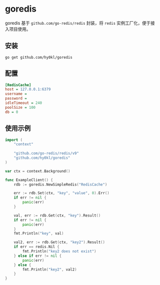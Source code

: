 # goredis
goredis 基于 `github.com/go-redis/redis` 封装，将 `redis` 实例工厂化，便于接入项目使用。


## 安装
```shell script
go get github.com/hy0kl/goredis
```

## 配置
```ini
[RedisCache]
host = 127.0.0.1:6379
username =
password =
idleTimeout = 240
poolSize = 100
db = 0
```

## 使用示例

```go
import (
    "context"
    
    "github.com/go-redis/redis/v9"
    "github.com/hy0kl/goredis"
)

var ctx = context.Background()

func ExampleClient() {
    rdb := goredis.NewSimpleRedis("RedisCache")

    err := rdb.Set(ctx, "key", "value", 0).Err()
    if err != nil {
        panic(err)
    }

    val, err := rdb.Get(ctx, "key").Result()
    if err != nil {
        panic(err)
    }
    fmt.Println("key", val)

    val2, err := rdb.Get(ctx, "key2").Result()
    if err == redis.Nil {
        fmt.Println("key2 does not exist")
    } else if err != nil {
        panic(err)
    } else {
        fmt.Println("key2", val2)
    }
}
```
